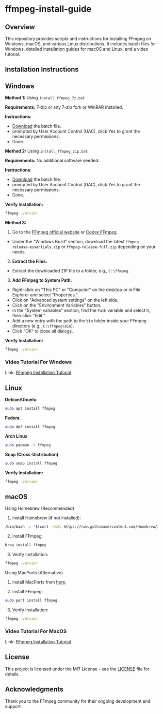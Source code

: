 # ffmpeg-install-guide

## **Overview**

This repository provides scripts and instructions for installing FFmpeg on Windows, macOS, and various Linux distributions. It includes batch files for Windows, detailed installation guides for macOS and Linux, and a video tutorial.

## **Installation Instructions**

## **Windows**

**Method 1:** Using `install_ffmpeg_7z.bat`

**Requirements:** 7-zip or any 7-zip fork or WinRAR installed.

**Instructions:**

- [Download](https://github.com/oop7/ffmpeg-install-guide/releases/download/v1.0/ffmpeg_7z.bat) the batch file.
- prompted by User Account Control (UAC), click Yes to grant the necessary permissions.
- Done.

**Method 2:** Using ``install_ffmpeg_zip.bat``

**Requirements:** No additional software needed.

**Instructions:**

- [Download](https://github.com/oop7/ffmpeg-install-guide/releases/download/v1.0/ffmpeg_zip.bat) the batch file.
- prompted by User Account Control (UAC), click Yes to grant the necessary permissions.
- Done.

**Verify Installation:**
```bash
ffmpeg -version
```

**Method 3:**

1. Go to the [FFmpeg official website](https://ffmpeg.org/download.html) or [Codex FFmpeg](https://github.com/GyanD/codexffmpeg/releases).

- Under the "Windows Build" section, download the latest `ffmpeg-release-essentials.zip` or `ffmpeg-release-full.zip` depending on your needs.

2. **Extract the Files:**

- Extract the downloaded ZIP file to a folder, e.g., `C:\ffmpeg`.

3. **Add FFmpeg to System Path:**

- Right-click on "This PC" or "Computer" on the desktop or in File Explorer and select "Properties."
- Click on "Advanced system settings" on the left side.
- Click on the "Environment Variables" button.
- In the "System variables" section, find the `Path` variable and select it, then click "Edit."
- Add a new entry with the path to the `bin` folder inside your FFmpeg directory (e.g., `C:\ffmpeg\bin`).
- Click "OK" to close all dialogs.

**Verify Installation:**
```bash
ffmpeg -version
```

### **Video Tutorial For Windows**

Link: [FFmpeg Installation Tutorial](https://youtu.be/5xgegeBL0kw?si=0CyS9BNYHeBiPDxd)

## **Linux**

**Debian/Ubuntu**

```bash
sudo apt install ffmpeg
```

**Fedora**

```bash
sudo dnf install ffmpeg
```

**Arch Linux**

```bash
sudo pacman -S ffmpeg
```

**Snap (Cross-Distribution)**

```bash
sudo snap install ffmpeg
```

**Verify Installation:**
```bash
ffmpeg -version
```

## **macOS**

Using Homebrew (Recommended)

1. Install Homebrew (if not installed):
```bash
/bin/bash -c "$(curl -fsSL https://raw.githubusercontent.com/Homebrew/install/HEAD/install.sh)"
```

2. Install FFmpeg:
```bash
brew install ffmpeg
```

3. Verify Installation:

```bash
ffmpeg -version
```

Using MacPorts (Alternative)

1. Install MacPorts from [here](https://www.macports.org/install.php).

2. Install FFmpeg:
```bash
sudo port install ffmpeg
```

3. Verify Installation:
```bash
ffmpeg -version
```

### **Video Tutorial For MacOS**

Link: [FFmpeg Installation Tutorial](https://youtu.be/dJ8y-VlMNAo?si=dLee6hrVVoJeCvVO)

## License

This project is licensed under the MIT License - see the [LICENSE](https://github.com/oop7/ffmpeg-install-guide/blob/main/LICENSE) file for details.

## Acknowledgments

Thank you to the FFmpeg community for their ongoing development and support.
